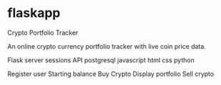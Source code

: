 # flaskapp
Crypto Portfolio Tracker

An online crypto currency portfolio tracker with live coin price data.




Flask server
sessions
API
postgresql
javascript
html
css
python


Register user
Starting balance
Buy Crypto
Display portfolio
Sell crypto
